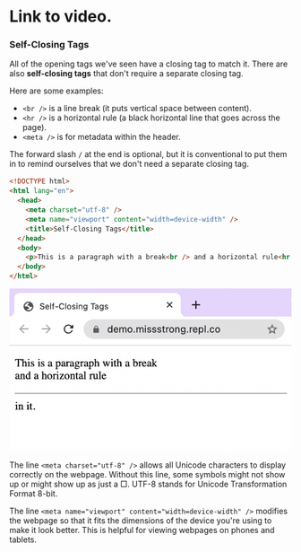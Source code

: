 # Link to video.

### Self-Closing Tags

All of the opening tags we've seen have a closing tag to match it. There are also **self-closing tags** that don't require a separate closing tag.

Here are some examples:
* `<br />` is a line break (it puts vertical space between content).
* `<hr />` is a horizontal rule (a black horizontal line that goes across the page).
* `<meta />` is for metadata within the header.

The forward slash `/` at the end is optional, but it is conventional to put them in to remind ourselves that we don't need a separate closing tag.

```html
<!DOCTYPE html>
<html lang="en">
  <head>
    <meta charset="utf-8" />
    <meta name="viewport" content="width=device-width" />
    <title>Self-Closing Tags</title>
  </head>
  <body>
    <p>This is a paragraph with a break<br /> and a horizontal rule<hr />in it.</p>
  </body>
</html>
```
![](../../Images/HTML_Self_Closing_Tags.png)

The line `<meta charset="utf-8" />` allows all Unicode characters to display correctly on the webpage. Without this line, some symbols might not show up or might show up as just a □. UTF-8 stands for Unicode Transformation Format 8-bit.

The line `<meta name="viewport" content="width=device-width" />` modifies the webpage so that it fits the dimensions of the device you're using to make it look better. This is helpful for viewing webpages on phones and tablets.
